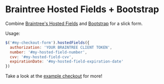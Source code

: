 Braintree Hosted Fields + Bootstrap
===================================

Combine [Braintree's Hosted Fields](https://www.braintreepayments.com/features/hosted-fields) and [Bootstrap](https://getbootstrap.com/) for a slick form.

Usage:

```js
$('#my-checkout-form').hostedFields({
  authorization: 'YOUR BRAINTREE CLIENT TOKEN',
  number: '#my-hosted-field-number',
  cvv: '#my-hosted-field-cvv',
  expirationDate: '#my-hosted-field-expiration-date'
})
```

Take a look at the [example checkout](https://evanhahn.github.io/braintree-hosted-fields-bootstrap/) for more!
